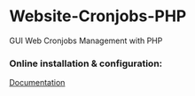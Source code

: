 # Website-Cronjobs-PHP
GUI Web Cronjobs Management with PHP

### Online installation & configuration:
[Documentation](http://docs.php8developer.com/web-cronjobs/)
